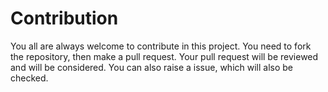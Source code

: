 # Contribution
You all are always welcome to contribute in this project. You need to fork the repository, then make a pull request. Your pull request will be reviewed and will be considered. You can also raise a issue, which will also be checked.
